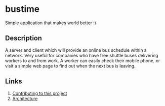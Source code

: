 bustime
=======

Simple application that makes world better :)

Description
-----------

A server and client which will provide an online bus schedule within a network.
Very useful for companies who have free shuttle buses delivering workers to and
from work. A worker can easily check their mobile phone, or visit a simple web
page to find out when the next bus is leaving.

Links
-----

1. [Contributing to this project](https://github.com/innovecs-opensource/bustime/blob/master/CONTRIBUTING.md)
2. [Architecture](https://github.com/innovecs-opensource/bustime/wiki/Architecture)
